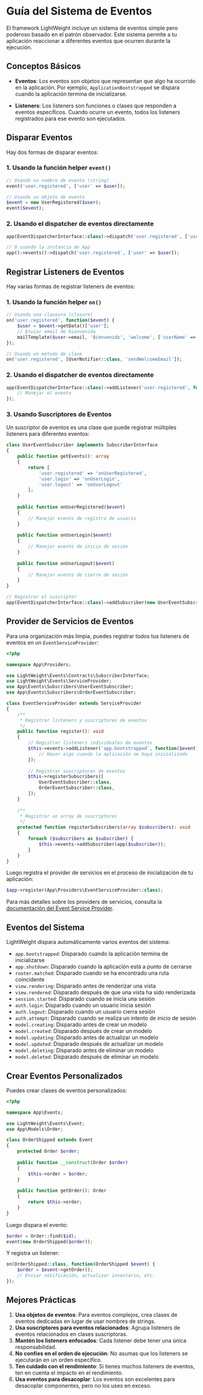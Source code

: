 # Guía del Sistema de Eventos

El framework LightWeight incluye un sistema de eventos simple pero poderoso basado en el patrón observador. Este sistema permite a tu aplicación reaccionar a diferentes eventos que ocurren durante la ejecución.

## Conceptos Básicos

- **Eventos**: Los eventos son objetos que representan que algo ha ocurrido en la aplicación. Por ejemplo, `ApplicationBootstrapped` se dispara cuando la aplicación termina de inicializarse.
  
- **Listeners**: Los listeners son funciones o clases que responden a eventos específicos. Cuando ocurre un evento, todos los listeners registrados para ese evento son ejecutados.

## Disparar Eventos

Hay dos formas de disparar eventos:

### 1. Usando la función helper `event()`

```php
// Usando un nombre de evento (string)
event('user.registered', ['user' => $user]);

// Usando un objeto de evento
$event = new UserRegistered($user);
event($event);
```

### 2. Usando el dispatcher de eventos directamente

```php
app(EventDispatcherInterface::class)->dispatch('user.registered', ['user' => $user]);

// O usando la instancia de App
app()->events()->dispatch('user.registered', ['user' => $user]);
```

## Registrar Listeners de Eventos

Hay varias formas de registrar listeners de eventos:

### 1. Usando la función helper `on()`

```php
// Usando una clausura (closure)
on('user.registered', function($event) {
    $user = $event->getData()['user'];
    // Enviar email de bienvenida
    mailTemplate($user->email, 'Bienvenido', 'welcome', ['userName' => $user->name]);
});

// Usando un método de clase
on('user.registered', [UserNotifier::class, 'sendWelcomeEmail']);
```

### 2. Usando el dispatcher de eventos directamente

```php
app(EventDispatcherInterface::class)->addListener('user.registered', function($event) {
    // Manejar el evento
});
```

### 3. Usando Suscriptores de Eventos

Un suscriptor de eventos es una clase que puede registrar múltiples listeners para diferentes eventos:

```php
class UserEventSubscriber implements SubscriberInterface
{
    public function getEvents(): array
    {
        return [
            'user.registered' => 'onUserRegistered',
            'user.login' => 'onUserLogin',
            'user.logout' => 'onUserLogout'
        ];
    }
    
    public function onUserRegistered($event)
    {
        // Manejar evento de registro de usuario
    }
    
    public function onUserLogin($event)
    {
        // Manejar evento de inicio de sesión
    }
    
    public function onUserLogout($event)
    {
        // Manejar evento de cierre de sesión
    }
}

// Registrar el suscriptor
app(EventDispatcherInterface::class)->addSubscriber(new UserEventSubscriber());
```

## Provider de Servicios de Eventos

Para una organización más limpia, puedes registrar todos tus listeners de eventos en un `EventServiceProvider`:

```php
<?php

namespace App\Providers;

use LightWeight\Events\Contracts\SubscriberInterface;
use LightWeight\Events\ServiceProvider;
use App\Events\Subscribers\UserEventSubscriber;
use App\Events\Subscribers\OrderEventSubscriber;

class EventServiceProvider extends ServiceProvider
{
    /**
     * Registrar listeners y suscriptores de eventos
     */
    public function register(): void
    {
        // Registrar listeners individuales de eventos
        $this->events->addListener('app.bootstrapped', function($event) {
            // Hacer algo cuando la aplicación se haya inicializado
        });
        
        // Registrar suscriptores de eventos
        $this->registerSubscribers([
            UserEventSubscriber::class,
            OrderEventSubscriber::class,
        ]);
    }
    
    /**
     * Registrar un array de suscriptores
     */
    protected function registerSubscribers(array $subscribers): void
    {
        foreach ($subscribers as $subscriber) {
            $this->events->addSubscriber(app($subscriber));
        }
    }
}
```

Luego registra el provider de servicios en el proceso de inicialización de tu aplicación:

```php
$app->register(App\Providers\EventServiceProvider::class);
```

Para más detalles sobre los providers de servicios, consulta la [documentación del Event Service Provider](event-service-provider.md).

## Eventos del Sistema

LightWeight dispara automáticamente varios eventos del sistema:

- `app.bootstrapped`: Disparado cuando la aplicación termina de inicializarse
- `app.shutdown`: Disparado cuando la aplicación está a punto de cerrarse
- `router.matched`: Disparado cuando se ha encontrado una ruta coincidente
- `view.rendering`: Disparado antes de renderizar una vista
- `view.rendered`: Disparado después de que una vista ha sido renderizada
- `session.started`: Disparado cuando se inicia una sesión
- `auth.login`: Disparado cuando un usuario inicia sesión
- `auth.logout`: Disparado cuando un usuario cierra sesión
- `auth.attempt`: Disparado cuando se realiza un intento de inicio de sesión
- `model.creating`: Disparado antes de crear un modelo
- `model.created`: Disparado después de crear un modelo
- `model.updating`: Disparado antes de actualizar un modelo
- `model.updated`: Disparado después de actualizar un modelo
- `model.deleting`: Disparado antes de eliminar un modelo
- `model.deleted`: Disparado después de eliminar un modelo

## Crear Eventos Personalizados

Puedes crear clases de eventos personalizados:

```php
<?php

namespace App\Events;

use LightWeight\Events\Event;
use App\Models\Order;

class OrderShipped extends Event
{
    protected Order $order;
    
    public function __construct(Order $order)
    {
        $this->order = $order;
    }
    
    public function getOrder(): Order
    {
        return $this->order;
    }
}
```

Luego dispara el evento:

```php
$order = Order::find($id);
event(new OrderShipped($order));
```

Y registra un listener:

```php
on(OrderShipped::class, function(OrderShipped $event) {
    $order = $event->getOrder();
    // Enviar notificación, actualizar inventario, etc.
});
```

## Mejores Prácticas

1. **Usa objetos de eventos**: Para eventos complejos, crea clases de eventos dedicadas en lugar de usar nombres de strings.
2. **Usa suscriptores para eventos relacionados**: Agrupa listeners de eventos relacionados en clases suscriptoras.
3. **Mantén los listeners enfocados**: Cada listener debe tener una única responsabilidad.
4. **No confíes en el orden de ejecución**: No asumas que los listeners se ejecutarán en un orden específico.
5. **Ten cuidado con el rendimiento**: Si tienes muchos listeners de eventos, ten en cuenta el impacto en el rendimiento.
6. **Usa eventos para desacoplar**: Los eventos son excelentes para desacoplar componentes, pero no los uses en exceso.

